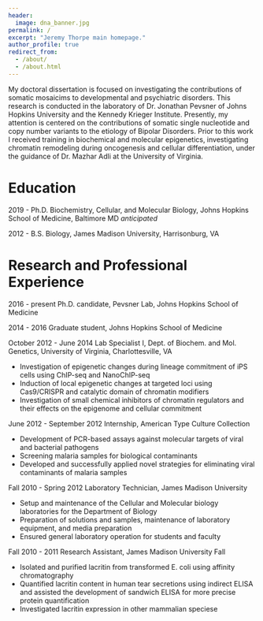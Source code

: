 ```yaml
---
header:
  image: dna_banner.jpg
permalink: /
excerpt: "Jeremy Thorpe main homepage."
author_profile: true
redirect_from: 
  - /about/
  - /about.html
---
```


My doctoral dissertation is focused on investigating the contributions of somatic mosaicims to developmental and psychiatric disorders. This research is conducted in the laboratory of Dr. Jonathan Pevsner of Johns Hopkins University and the Kennedy Krieger Institute. Presently, my attention is centered on the contributions of somatic single nucleotide and copy number variants to the etiology of Bipolar Disorders. Prior to this work I received training in biochemical and molecular epigenetics, investigating chromatin remodeling during oncogenesis and cellular differentiation, under the guidance of Dr. Mazhar Adli at the University of Virginia. 

# Education

2019 - Ph.D. Biochemistry, Cellular, and Molecular Biology, Johns Hopkins School of Medicine, Baltimore MD *anticipated*

2012 - B.S. Biology, James Madison University, Harrisonburg, VA

# Research and Professional Experience

2016 - present Ph.D. candidate, Pevsner Lab, Johns Hopkins School of Medicine

2014 - 2016 Graduate student, Johns Hopkins School of Medicine

October 2012 - June 2014 Lab Specialist I, Dept. of Biochem. and Mol. Genetics, University of Virginia, Charlottesville, VA   
+ Investigation of epigenetic changes during lineage commitment of iPS cells using ChIP-seq and NanoChIP-seq
+ Induction of local epigenetic changes at targeted loci using Cas9/CRISPR and catalytic domain of chromatin modifiers
+ Investigation of small chemical inhibitors of chromatin regulators and their effects on the epigenome and cellular commitment

June 2012 - September 2012 Internship, American Type Culture Collection
+ Development of PCR-based assays against molecular targets of viral and bacterial pathogens
+ Screening malaria samples for biological contaminants 
+ Developed and successfully applied novel strategies for eliminating viral contaminants of malaria samples

Fall 2010 - Spring 2012 Laboratory Technician, James Madison University
+ Setup and maintenance of the Cellular and Molecular biology laboratories for the Department of Biology
+ Preparation of solutions and samples, maintenance of laboratory equipment, and media preparation 
+ Ensured general laboratory operation for students and faculty

Fall 2010 - 2011 Research Assistant, James Madison University Fall
+ Isolated and purified lacritin from transformed E. coli using affinity chromatography
+ Quantified lacritin content in human tear secretions using indirect ELISA and assisted the 
development of sandwich ELISA for more precise protein quantification
+ Investigated lacritin expression in other mammalian speciese


